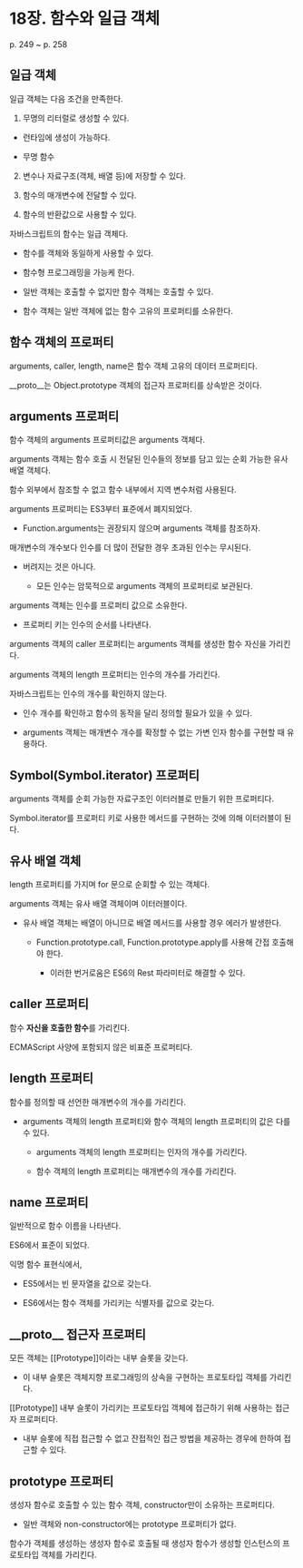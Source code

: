 # 18장. 함수와 일급 객체

p. 249 ~ p. 258

## 일급 객체

일급 객체는 다음 조건을 만족한다.

1. 무명의 리터럴로 생성할 수 있다.

- 런타임에 생성이 가능하다.

- 무명 함수

2. 변수나 자료구조(객체, 배열 등)에 저장할 수 있다.

3. 함수의 매개변수에 전달할 수 있다.

4. 함수의 반환값으로 사용할 수 있다.

자바스크립트의 함수는 일급 객체다.

- 함수를 객체와 동일하게 사용할 수 있다.

- 함수형 프로그래밍을 가능케 한다.

- 일반 객체는 호출할 수 없지만 함수 객체는 호출할 수 있다.

- 함수 객체는 일반 객체에 없는 함수 고유의 프로퍼티를 소유한다.

## 함수 객체의 프로퍼티

arguments, caller, length, name은 함수 객체 고유의 데이터 프로퍼티다.

\_\_proto\_\_는 Object.prototype 객체의 접근자 프로퍼티를 상속받은 것이다.

## arguments 프로퍼티

함수 객체의 arguments 프로퍼티값은 arguments 객체다.

arguments 객체는 함수 호출 시 전달된 인수들의 정보를 담고 있는 순회 가능한 유사 배열 객체다.

함수 외부에서 참조할 수 없고 함수 내부에서 지역 변수처럼 사용된다.

arguments 프로퍼티는 ES3부터 표준에서 폐지되었다.

- Function.arguments는 권장되지 않으며 arguments 객체를 참조하자.

매개변수의 개수보다 인수를 더 많이 전달한 경우 초과된 인수는 무시된다.

- 버려지는 것은 아니다.

  - 모든 인수는 암묵적으로 arguments 객체의 프로퍼티로 보관된다.

arguments 객체는 인수를 프로퍼티 값으로 소유한다.

- 프로퍼티 키는 인수의 순서를 나타낸다.

arguments 객체의 caller 프로퍼티는 arguments 객체를 생성한 함수 자신을 가리킨다.

arguments 객체의 length 프로퍼티는 인수의 개수를 가리킨다.

자바스크립트는 인수의 개수를 확인하지 않는다.

- 인수 개수를 확인하고 함수의 동작을 달리 정의할 필요가 있을 수 있다.

- arguments 객체는 매개변수 개수를 확정할 수 없는 가변 인자 함수를 구현할 때 유용하다.

## Symbol(Symbol.iterator) 프로퍼티

arguments 객체를 순회 가능한 자료구조인 이터러블로 만들기 위한 프로퍼티다.

Symbol.iterator를 프로퍼티 키로 사용한 메서드를 구현하는 것에 의해 이터러블이 된다.

## 유사 배열 객체

length 프로퍼티를 가지며 for 문으로 순회할 수 있는 객체다.

arguments 객체는 유사 배열 객체이며 이터러블이다.

- 유사 배열 객체는 배열이 아니므로 배열 메서드를 사용할 경우 에러가 발생한다.

  - Function.prototype.call, Function.prototype.apply를 사용해 간접 호출해야 한다.

    - 이러한 번거로움은 ES6의 Rest 파라미터로 해결할 수 있다.

## caller 프로퍼티

함수 **자신을 호출한 함수**를 가리킨다.

ECMAScript 사양에 포함되지 않은 비표준 프로퍼티다.

## length 프로퍼티

함수를 정의할 때 선언한 매개변수의 개수를 가리킨다.

- arguments 객체의 length 프로퍼티와 함수 객체의 length 프로퍼티의 값은 다를 수 있다.

  - arguments 객체의 length 프로퍼티는 인자의 개수를 가리킨다.

  - 함수 객체의 length 프로퍼티는 매개변수의 개수를 가리킨다.

## name 프로퍼티

일반적으로 함수 이름을 나타낸다.

ES6에서 표준이 되었다.

익명 함수 표현식에서,

- ES5에서는 빈 문자열을 값으로 갖는다.

- ES6에서는 함수 객체를 가리키는 식별자를 값으로 갖는다.

## \_\_proto\_\_ 접근자 프로퍼티

모든 객체는 \[\[Prototype]]이라는 내부 슬롯을 갖는다.

- 이 내부 슬롯은 객체지향 프로그래밍의 상속을 구현하는 프로토타입 객체를 가리킨다.

\[\[Prototype]] 내부 슬롯이 가리키는 프로토타입 객체에 접근하기 위해 사용하는 접근자 프로퍼티다.

- 내부 슬롯에 직접 접근할 수 없고 잔접적인 접근 방법을 제공하는 경우에 한하여 접근할 수 있다.

## prototype 프로퍼티

생성자 함수로 호출할 수 있는 함수 객체, constructor만이 소유하는 프로퍼티다.

- 일반 객체와 non-constructor에는 prototype 프로퍼티가 없다.

함수가 객체를 생성하는 생성자 함수로 호출될 때 생성자 함수가 생성할 인스턴스의 프로토타입 객체를 가리킨다.

